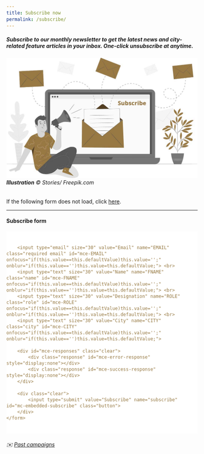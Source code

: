```yaml
---
title: Subscribe now
permalink: /subscribe/
---
```


##### Subscribe to our monthly newsletter to get the latest news and city-related feature articles in your inbox. One-click unsubscribe at anytime.

###### ![Subscribe](/images/subscribe.jpg/)**Illustration** © Stories/ Freepik.com 

If the following form does not load, click [here](https://mailchi.mp/ura/lkywcp-newsletter/). 

---

#### **Subscribe form**

<!-- Begin MailChimp Signup Form -->
<link href="//cdn-images.mailchimp.com/embedcode/classic-10_7.css" rel="stylesheet" type="text/css">
<style type="text/css">
#mailchimp {
	background: #ffffff;
	color: #967942;
	padding: 20px 20px 20px 0px;
}
	#mailchimp input {
		 border: medium none;
    color: #000;
    font-family: 'Open Sans', sans-serif;
    font-size: 18px;
    font-style: nil;
    margin-bottom: 20px;
    margin-right: 20px;
    padding: 10px 10px;
    width: 300px;
		border-radius: 5px;
		-moz-border-radius: 5px;
		-webkit-border-radius: 5px;
	}
		#mailchimp input.email { background: #f0e8d9 }
		#mailchimp input.name { background: #f0e8d9 }
		#mailchimp input.role { background: #f0e8d9 }
		#mailchimp input.city { background: #f0e8d9 }
		#mailchimp input[type="submit"] {
			background: #967942;
			color: #fff;
			cursor: pointer;
			font-size: 18px;
			font-style: bold;
			width: 150px;
			padding: 10px 0px 10px 0px;

		}
			#mailchimp input[type="submit"]:hover { background: #000; }
</style>
			
<div id="mailchimp">
	<form action="https://leekuanyewworldcityprize.us20.list-manage.com/subscribe/post?u=9ba93559f08e773e70d4115c4&amp;id=412167998e" method="post" id="mc-embedded-subscribe-form" name="mc-embedded-subscribe-form" class="validate" target="_blank">

		<input type="email" size="30" value="Email" name="EMAIL" class="required email" id="mce-EMAIL" onfocus="if(this.value==this.defaultValue)this.value='';" onblur="if(this.value=='')this.value=this.defaultValue;"> <br>
		<input type="text" size="30" value="Name" name="FNAME" class="name" id="mce-FNAME" onfocus="if(this.value==this.defaultValue)this.value='';" onblur="if(this.value=='')this.value=this.defaultValue;"> <br>
		<input type="text" size="30" value="Designation" name="ROLE" class="role" id="mce-ROLE" onfocus="if(this.value==this.defaultValue)this.value='';" onblur="if(this.value=='')this.value=this.defaultValue;"> <br>
		<input type="text" size="30" value="City" name="CITY" class="city" id="mce-CITY" onfocus="if(this.value==this.defaultValue)this.value='';" onblur="if(this.value=='')this.value=this.defaultValue;">

		<div id="mce-responses" class="clear">
			<div class="response" id="mce-error-response" style="display:none"></div>
			<div class="response" id="mce-success-response" style="display:none"></div>
		</div>

		<div class="clear">
			<input type="submit" value="Subscribe" name="subscribe" id="mc-embedded-subscribe" class="button">
		</div>
	</form>
</div>
<!--End mc_embed_signup-->

###### ✉️ [Past campaigns](https://us20.campaign-archive.com/home/?u=9ba93559f08e773e70d4115c4&id=412167998e)
